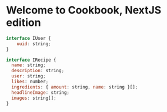 # Welcome to Cookbook, NextJS edition

```javascript
interface IUser {
    uuid: string;
}

interface IRecipe {
  name: string;
  description: string;
  user: string;
  likes: number;
  ingredients: { amount: string, name: string }[];
  headlineImage: string;
  images: string[];
}
```
